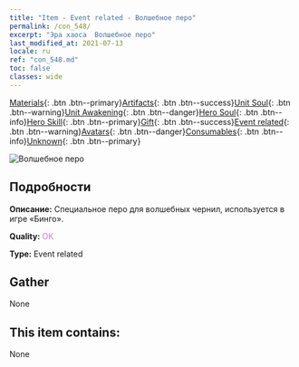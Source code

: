 ```yaml
---
title: "Item - Event related - Волшебное перо"
permalink: /con_548/
excerpt: "Эра хаоса  Волшебное перо"
last_modified_at: 2021-07-13
locale: ru
ref: "con_548.md"
toc: false
classes: wide
---
```

 [Materials](/ItemsRU/){: .btn .btn--primary}[Artifacts](/ItemsRU/Artifacts/){: .btn .btn--success}[Unit Soul](/ItemsRU/UnitSoul/){: .btn .btn--warning}[Unit Awakening](/ItemsRU/UnitAwakening/){: .btn .btn--danger}[Hero Soul](/ItemsRU/HeroSoul/){: .btn .btn--info}[Hero Skill](/ItemsRU/HeroSkill/){: .btn .btn--primary}[Gift](/ItemsRU/Gift/){: .btn .btn--success}[Event related](/ItemsRU/Events/){: .btn .btn--warning}[Avatars](/ItemsRU/Avatars/){: .btn .btn--danger}[Consumables](/ItemsRU/Consumables/){: .btn .btn--info}[Unknown](/ItemsRU/Unknown/){: .btn .btn--primary}

 ![Волшебное перо](/images/t/i_10034.png)

## Подробности
 **Описание:** Специальное перо для волшебных чернил, используется в игре «Бинго».

 **Quality:** <span style="color: #DA70D6">OK</span>

 **Type:** Event related

## Gather

  None

## This item contains:

  None

